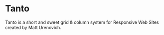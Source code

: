 Tanto
=====

Tanto is a short and sweet grid &amp; column system for Responsive Web Sites created by Matt Urenovich.
